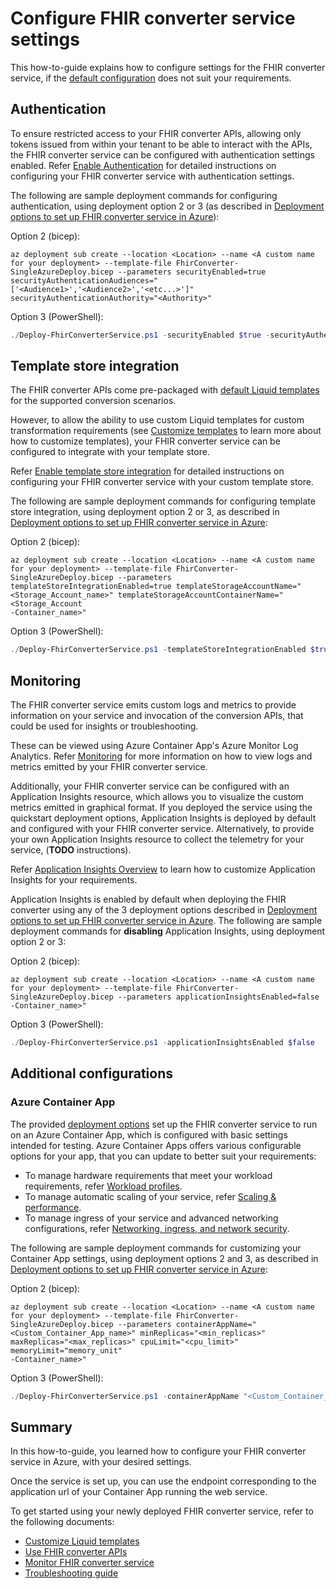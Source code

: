 # Configure FHIR converter service settings

This how-to-guide explains how to configure settings for the FHIR converter service, if the [default configuration](deployment-options.md#default-settings) does not suit your requirements.

## Authentication

To ensure restricted access to your FHIR converter APIs, allowing only tokens issued from within your tenant to be able to interact with the APIs, the FHIR converter service can be configured with authentication settings enabled. Refer [Enable Authentication](enable-authentication.md) for detailed instructions on configuring your FHIR converter service with authentication settings.

The following are sample deployment commands for configuring authentication, using deployment option 2 or 3 (as described in [Deployment options to set up FHIR converter service in Azure](deployment-options.md)):

Option 2 (bicep):
```
az deployment sub create --location <Location> --name <A custom name for your deployment> --template-file FhirConverter-SingleAzureDeploy.bicep --parameters securityEnabled=true securityAuthenticationAudiences="['<Audience1>','<Audience2>','<etc...>']" securityAuthenticationAuthority="<Authority>"
```

Option 3 (PowerShell):
```PowerShell
./Deploy-FhirConverterService.ps1 -securityEnabled $true -securityAuthenticationAudiences @('<Audience1>','<Audience2>','<etc...>') -securityAuthenticationAuthority "<Authority>"
```

## Template store integration

The FHIR converter APIs come pre-packaged with [default Liquid templates](https://github.com/microsoft/FHIR-Converter/tree/main/data/Templates) for the supported conversion scenarios.

However, to allow the ability to use custom Liquid templates for custom transformation requirements (see [Customize templates](customize-templates.md) to learn more about how to customize templates), your FHIR converter service can be configured to integrate with your template store.

Refer [Enable template store integration](enable-template-store-integration.md) for detailed instructions on configuring your FHIR converter service with your custom template store.

The following are sample deployment commands for configuring template store integration, using deployment option 2 or 3, as described in [Deployment options to set up FHIR converter service in Azure](deployment-options.md):

Option 2 (bicep):
```
az deployment sub create --location <Location> --name <A custom name for your deployment> --template-file FhirConverter-SingleAzureDeploy.bicep --parameters templateStoreIntegrationEnabled=true templateStorageAccountName="<Storage_Account_name>" templateStorageAccountContainerName="<Storage_Account
-Container_name>"
```

Option 3 (PowerShell):
```PowerShell
./Deploy-FhirConverterService.ps1 -templateStoreIntegrationEnabled $true -templateStorageAccountName "<Storage_Account_name>" -templateStorageAccountContainerName "<Storage_Account_Container_name>"
```

## Monitoring

The FHIR converter service emits custom logs and metrics to provide information on your service and invocation of the conversion APIs, that could be used for insights or troubleshooting.

These can be viewed using Azure Container App's Azure Monitor Log Analytics.
Refer [Monitoring](monitoring.md) for more information on how to view logs and metrics emitted by your FHIR converter service.

Additionally, your FHIR converter service can be configured with an Application Insights resource, which allows you to visualize the custom metrics emitted in graphical format.
If you deployed the service using the quickstart deployment options, Application Insights is deployed by default and configured with your FHIR converter service.
Alternatively, to provide your own Application Insights resource to collect the telemetry for your service, (**TODO** instructions).

Refer [Application Insights Overview](https://docs.microsoft.com/azure/azure-monitor/app/app-insights-overview) to learn how to customize Application Insights for your requirements.

Application Insights is enabled by default when deploying the FHIR converter using any of the 3 deployment options described in [Deployment options to set up FHIR converter service in Azure](deployment-options.md). The following are sample deployment commands for **disabling** Application Insights, using deployment option 2 or 3:

Option 2 (bicep):
```
az deployment sub create --location <Location> --name <A custom name for your deployment> --template-file FhirConverter-SingleAzureDeploy.bicep --parameters applicationInsightsEnabled=false
-Container_name>"
```

Option 3 (PowerShell):
```PowerShell
./Deploy-FhirConverterService.ps1 -applicationInsightsEnabled $false
```

## Additional configurations

### Azure Container App

The provided [deployment options](deployment-options.md) set up the FHIR converter service to run on an Azure Container App, which is configured with basic settings intended for testing.
Azure Container Apps offers various configurable options for your app, that you can update to better suit your requirements:

* To manage hardware requirements that meet your workload requirements, refer [Workload profiles](https://learn.microsoft.com/en-us/azure/container-apps/workload-profiles-overview).
* To manage automatic scaling of your service, refer [Scaling & performance](https://learn.microsoft.com/en-us/azure/container-apps/scale-app?pivots=azure-cli).
* To manage ingress of your service and advanced networking configurations, refer [Networking, ingress, and network security](https://learn.microsoft.com/en-us/azure/container-apps/networking?tabs=workload-profiles-env%2Cazure-cli).

The following are sample deployment commands for customizing your Container App settings, using deployment options 2 and 3, as described in [Deployment options to set up FHIR converter service in Azure](deployment-options.md):

Option 2 (bicep):
```
az deployment sub create --location <Location> --name <A custom name for your deployment> --template-file FhirConverter-SingleAzureDeploy.bicep --parameters containerAppName="<Custom_Container_App_name>" minReplicas="<min_replicas>" maxReplicas="<max_replicas>" cpuLimit="<cpu_limit>" memoryLimit="memory_unit"
-Container_name>"
```

Option 3 (PowerShell):
```PowerShell
./Deploy-FhirConverterService.ps1 -containerAppName "<Custom_Container_App_name>" -minReplicas "<min_replicas>" -maxReplicas "<max_replicas>" -cpuLimit "<cpu_limit>" -memoryLimit "<memory_limit>"
```

## Summary

In this how-to-guide, you learned how to configure your FHIR converter service in Azure, with your desired settings.

Once the service is set up, you can use the endpoint corresponding to the application url of your Container App running the web service.

To get started using your newly deployed FHIR converter service, refer to the following documents:

* [Customize Liquid templates](customize-templates.md)
* [Use FHIR converter APIs](use-convert-web-apis.md)
* [Monitor FHIR converter service](monitoring.md)
* [Troubleshooting guide](troubleshoot.md)
